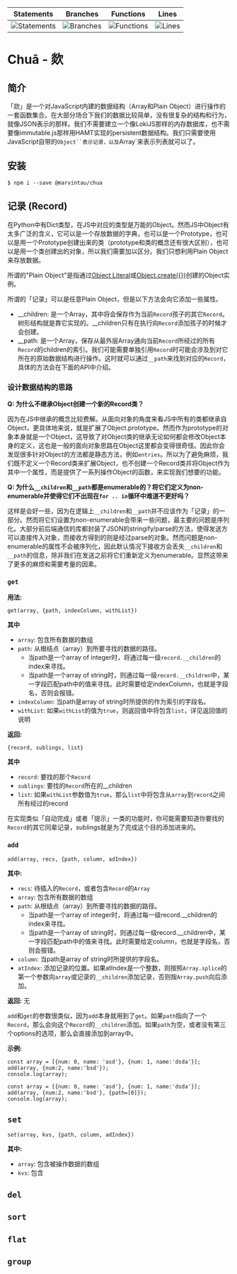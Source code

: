 | Statements | Branches | Functions | Lines |
| -----------|----------|-----------|-------|
| ![Statements](https://img.shields.io/badge/Coverage-74.6%25-red.svg "Make me better!") | ![Branches](https://img.shields.io/badge/Coverage-66.61%25-red.svg "Make me better!") | ![Functions](https://img.shields.io/badge/Coverage-69.11%25-red.svg "Make me better!") | ![Lines](https://img.shields.io/badge/Coverage-100%25-brightgreen.svg "Make me better!") |

Chuā - 欻
=========

## 简介

「欻」是一个对JavaScript内建的数据结构（Array和Plain Object）进行操作的一套函数集合。在大部分场合下我们的数据比较简单，没有很复杂的结构和行为，就像JSON表示的那样。我们不需要建立一个像LokiJS那样的内存数据库，也不需要像immutable.js那样用HAMT实现的persistent数据结构。我们只需要使用JavaScript自带的`Object``表示记录，以及`Array`来表示列表就可以了。

## 安装
```
$ npm i --save @marvintau/chua
```

## 记录 (Record)

在Python中有Dict类型，在JS中对应的类型是万能的Object。然而JS中Object有太多广泛的含义，它可以是一个存放数据的字典，也可以是一个Prototype，也可以是用一个Prototype创建出来的类（prototype和类的概念还有很大区别），也可以是用一个类创建出的对象，所以我们需要加以区分。我们只想利用Plain Object来存放数据。

所谓的"Plain Object"是指通过[Object Literal](https://developer.mozilla.org/en-US/docs/Web/JavaScript/Guide/Grammar_and_types#Object_literals)或[Object.create({})](https://developer.mozilla.org/en-US/docs/Web/JavaScript/Reference/Global_Objects/Object/create)创建的Object实例。

所谓的「记录」可以是任意Plain Object，但是以下方法会向它添加一些属性。

* __children: 是一个Array，其中将会保存作为当前`Record`孩子的其它`Record`。树形结构就是靠它实现的。__children只有在执行向`Record`添加孩子的时候才会创建。
* __path: 是一个Array，保存从最外层Array通向当前`Record`所经过的所有`Record`的children的索引。我们可能需要单独引用`Record`时可能会涉及到对它所在的原始数据结构进行操作。这时就可以通过`__path`来找到对应的`Record`，具体的方法会在下面的API中介绍。

### 设计数据结构的思路

**Q: 为什么不继承Object创建一个新的Record类？**

因为在JS中继承的概念比较费解。从面向对象的角度来看JS中所有的类都继承自Object，更具体地来说，就是扩展了Object.prototype。然而作为prototype的对象本身就是一个Object，这导致了对Object类的继承无论如何都会修改Object本身的定义，这也是一般的面向对象思路在Object这里都会变得很奇怪。因此你会发现很多针对Object的方法都是静态方法，例如`entries`。所以为了避免麻烦，我们既不定义一个Record类来扩展Object，也不创建一个Record类并将Object作为其中一个属性，而是提供了一系列操作Object的函数，来实现我们想要的功能。

**Q: 为什么`__children`和`__path`都是enumerable的？将它们定义为non-enumerable并使得它们不出现在`for .. in`循环中难道不更好吗？**

这样是会好一些，因为在逻辑上`__children`和`__path`并不应该作为「记录」的一部分。然而将它们设置为non-enumerable会带来一些问题，最主要的问题是序列化。大部分前后端通信的库都封装了JSON的stringify/parse的方法，使得发送方可以直接传入对象，而接收方得到的则是经过parse的对象。然而问题是non-enumerable的属性不会被序列化，因此默认情况下接收方会丢失`__children`和`__path`的信息，除非我们在发送之前将它们重新定义为enumerable。显然这带来了更多的麻烦和需要考量的因素。


### `get`

**用法:**
```
get(array, {path, indexColumn, withList})
```
**其中**
* `array`:    包含所有数据的数组
* `path`:     从根结点（array）到所要寻找的数据的路径。
  * 当path是一个array of integer时，将通过每一级`record.__children`的index来寻找。
  * 当path是一个array of string时，则通过每一级`record.__children`中，某一字段匹配path中的值来寻找。此时需要给定indexColumn，也就是字段名，否则会报错。
* `indexColumn`:   当path是array of string时所提供的作为索引的字段名。
* `withList`: 如果`withList`的值为`true`，则返回值中将包含`list`，详见返回值的说明

**返回:**
```
{record, sublings, list}
```
**其中**
* `record`:   要找的那个`Record`
* `sublings`: 要找的`Record`所在的__children
* `list`: 如果`withList`参数值为`true`，那么`list`中将包含从`array`到`record`之间所有经过的record

在实现类似「自动完成」或者「提示」一类的功能时，你可能需要知道你要找的`Record`的其它同辈记录，sublings就是为了完成这个目的添加进来的。

### `add`

```
add(array, recs, {path, column, adIndex})
```
**其中:**
* `recs`:     待插入的`Record`，或者包含`Record`的`Array`
* `array`:    包含所有数据的数组
* `path`:     从根结点（array）到所要寻找的数据的路径。
  * 当path是一个array of integer时，将通过每一级record.__children的index来寻找。
  * 当path是一个array of string时，则通过每一级record.__children中，某一字段匹配path中的值来寻找。此时需要给定column，也就是字段名，否则会报错。
* `column`:   当path是array of string时所提供的字段名。
* `atIndex`: 添加记录的位置。如果atIndex是一个整数，则按照`Array.splice`的第一个参数向`array`或记录的`__children`添加记录，否则按`Array.push`向后添加。

**返回:** 无

`add`和`get`的参数很类似，因为`add`本身就用到了`get`。如果`path`指向了一个`Record`，那么会向这个`Record`的`__children`添加。如果`path`为空，或者没有第三个options的选项，那么会直接添加到array中。

**示例:**
```
const array = [{num: 0, name: 'asd'}, {num: 1, name:'dsda'}];
add(array, {num:2, name:'bsd'});
console.log(array);

const array = [{num: 0, name: 'asd'}, {num: 1, name:'dsda'}];
add(array, {num:2, name:'bsd'}, {path=[0]});
console.log(array);
```

## `set`
```
set(array, kvs, {path, column, adIndex})
```

**其中:**
* `array`:  包含被操作数据的数组
* `kvs`:    包含


## `del`
## `sort`
## `flat`
## `group`
